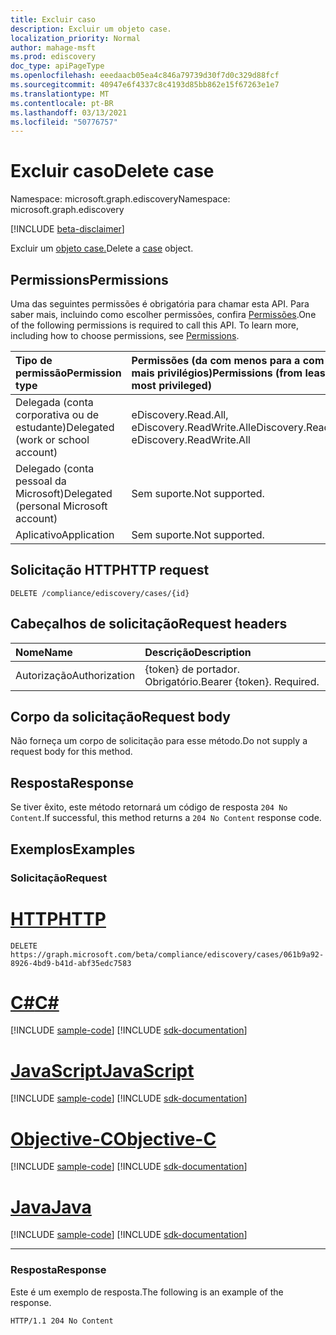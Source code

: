```yaml
---
title: Excluir caso
description: Excluir um objeto case.
localization_priority: Normal
author: mahage-msft
ms.prod: ediscovery
doc_type: apiPageType
ms.openlocfilehash: eeedaacb05ea4c846a79739d30f7d0c329d88fcf
ms.sourcegitcommit: 40947e6f4337c8c4193d85bb862e15f67263e1e7
ms.translationtype: MT
ms.contentlocale: pt-BR
ms.lasthandoff: 03/13/2021
ms.locfileid: "50776757"
---
```

# <a name="delete-case"></a><span data-ttu-id="35c6e-103">Excluir caso</span><span class="sxs-lookup"><span data-stu-id="35c6e-103">Delete case</span></span>

<span data-ttu-id="35c6e-104">Namespace: microsoft.graph.ediscovery</span><span class="sxs-lookup"><span data-stu-id="35c6e-104">Namespace: microsoft.graph.ediscovery</span></span>

[!INCLUDE [beta-disclaimer](../../includes/beta-disclaimer.md)]

<span data-ttu-id="35c6e-105">Excluir um [objeto case.](../resources/ediscovery-case.md)</span><span class="sxs-lookup"><span data-stu-id="35c6e-105">Delete a [case](../resources/ediscovery-case.md) object.</span></span>

## <a name="permissions"></a><span data-ttu-id="35c6e-106">Permissions</span><span class="sxs-lookup"><span data-stu-id="35c6e-106">Permissions</span></span>

<span data-ttu-id="35c6e-p101">Uma das seguintes permissões é obrigatória para chamar esta API. Para saber mais, incluindo como escolher permissões, confira [Permissões](/graph/permissions-reference).</span><span class="sxs-lookup"><span data-stu-id="35c6e-p101">One of the following permissions is required to call this API. To learn more, including how to choose permissions, see [Permissions](/graph/permissions-reference).</span></span>

|<span data-ttu-id="35c6e-109">Tipo de permissão</span><span class="sxs-lookup"><span data-stu-id="35c6e-109">Permission type</span></span>|<span data-ttu-id="35c6e-110">Permissões (da com menos para a com mais privilégios)</span><span class="sxs-lookup"><span data-stu-id="35c6e-110">Permissions (from least to most privileged)</span></span>|
|:---|:---|
|<span data-ttu-id="35c6e-111">Delegada (conta corporativa ou de estudante)</span><span class="sxs-lookup"><span data-stu-id="35c6e-111">Delegated (work or school account)</span></span>|<span data-ttu-id="35c6e-112">eDiscovery.Read.All, eDiscovery.ReadWrite.All</span><span class="sxs-lookup"><span data-stu-id="35c6e-112">eDiscovery.Read.All, eDiscovery.ReadWrite.All</span></span>|
|<span data-ttu-id="35c6e-113">Delegado (conta pessoal da Microsoft)</span><span class="sxs-lookup"><span data-stu-id="35c6e-113">Delegated (personal Microsoft account)</span></span>|<span data-ttu-id="35c6e-114">Sem suporte.</span><span class="sxs-lookup"><span data-stu-id="35c6e-114">Not supported.</span></span>|
|<span data-ttu-id="35c6e-115">Aplicativo</span><span class="sxs-lookup"><span data-stu-id="35c6e-115">Application</span></span>|<span data-ttu-id="35c6e-116">Sem suporte.</span><span class="sxs-lookup"><span data-stu-id="35c6e-116">Not supported.</span></span>|

## <a name="http-request"></a><span data-ttu-id="35c6e-117">Solicitação HTTP</span><span class="sxs-lookup"><span data-stu-id="35c6e-117">HTTP request</span></span>

<!-- { "blockType": "ignored" } -->

```http
DELETE /compliance/ediscovery/cases/{id}
```

## <a name="request-headers"></a><span data-ttu-id="35c6e-118">Cabeçalhos de solicitação</span><span class="sxs-lookup"><span data-stu-id="35c6e-118">Request headers</span></span>

| <span data-ttu-id="35c6e-119">Nome</span><span class="sxs-lookup"><span data-stu-id="35c6e-119">Name</span></span>          | <span data-ttu-id="35c6e-120">Descrição</span><span class="sxs-lookup"><span data-stu-id="35c6e-120">Description</span></span>   |
|:--------------|:--------------|
| <span data-ttu-id="35c6e-121">Autorização</span><span class="sxs-lookup"><span data-stu-id="35c6e-121">Authorization</span></span> | <span data-ttu-id="35c6e-p102">{token} de portador. Obrigatório.</span><span class="sxs-lookup"><span data-stu-id="35c6e-p102">Bearer {token}. Required.</span></span> |

## <a name="request-body"></a><span data-ttu-id="35c6e-124">Corpo da solicitação</span><span class="sxs-lookup"><span data-stu-id="35c6e-124">Request body</span></span>

<span data-ttu-id="35c6e-125">Não forneça um corpo de solicitação para esse método.</span><span class="sxs-lookup"><span data-stu-id="35c6e-125">Do not supply a request body for this method.</span></span>

## <a name="response"></a><span data-ttu-id="35c6e-126">Resposta</span><span class="sxs-lookup"><span data-stu-id="35c6e-126">Response</span></span>

<span data-ttu-id="35c6e-127">Se tiver êxito, este método retornará um código de resposta `204 No Content`.</span><span class="sxs-lookup"><span data-stu-id="35c6e-127">If successful, this method returns a `204 No Content` response code.</span></span>

## <a name="examples"></a><span data-ttu-id="35c6e-128">Exemplos</span><span class="sxs-lookup"><span data-stu-id="35c6e-128">Examples</span></span>

### <a name="request"></a><span data-ttu-id="35c6e-129">Solicitação</span><span class="sxs-lookup"><span data-stu-id="35c6e-129">Request</span></span>

# <a name="http"></a>[<span data-ttu-id="35c6e-130">HTTP</span><span class="sxs-lookup"><span data-stu-id="35c6e-130">HTTP</span></span>](#tab/http)
<!-- {
  "blockType": "request",
  "name": "delete_case"
}-->

```http
DELETE https://graph.microsoft.com/beta/compliance/ediscovery/cases/061b9a92-8926-4bd9-b41d-abf35edc7583
```

# <a name="c"></a>[<span data-ttu-id="35c6e-131">C#</span><span class="sxs-lookup"><span data-stu-id="35c6e-131">C#</span></span>](#tab/csharp)
[!INCLUDE [sample-code](../includes/snippets/csharp/delete-case-csharp-snippets.md)]
[!INCLUDE [sdk-documentation](../includes/snippets/snippets-sdk-documentation-link.md)]

# <a name="javascript"></a>[<span data-ttu-id="35c6e-132">JavaScript</span><span class="sxs-lookup"><span data-stu-id="35c6e-132">JavaScript</span></span>](#tab/javascript)
[!INCLUDE [sample-code](../includes/snippets/javascript/delete-case-javascript-snippets.md)]
[!INCLUDE [sdk-documentation](../includes/snippets/snippets-sdk-documentation-link.md)]

# <a name="objective-c"></a>[<span data-ttu-id="35c6e-133">Objective-C</span><span class="sxs-lookup"><span data-stu-id="35c6e-133">Objective-C</span></span>](#tab/objc)
[!INCLUDE [sample-code](../includes/snippets/objc/delete-case-objc-snippets.md)]
[!INCLUDE [sdk-documentation](../includes/snippets/snippets-sdk-documentation-link.md)]

# <a name="java"></a>[<span data-ttu-id="35c6e-134">Java</span><span class="sxs-lookup"><span data-stu-id="35c6e-134">Java</span></span>](#tab/java)
[!INCLUDE [sample-code](../includes/snippets/java/delete-case-java-snippets.md)]
[!INCLUDE [sdk-documentation](../includes/snippets/snippets-sdk-documentation-link.md)]

---

### <a name="response"></a><span data-ttu-id="35c6e-135">Resposta</span><span class="sxs-lookup"><span data-stu-id="35c6e-135">Response</span></span>

<span data-ttu-id="35c6e-136">Este é um exemplo de resposta.</span><span class="sxs-lookup"><span data-stu-id="35c6e-136">The following is an example of the response.</span></span>

<!-- {
  "blockType": "response",
  "truncated": true
} -->

```http
HTTP/1.1 204 No Content
```

<!-- uuid: 16cd6b66-4b1a-43a1-adaf-3a886856ed98
2019-02-04 14:57:30 UTC -->
<!-- {
  "type": "#page.annotation",
  "description": "Delete case",
  "keywords": "",
  "section": "documentation",
  "tocPath": ""
}-->
